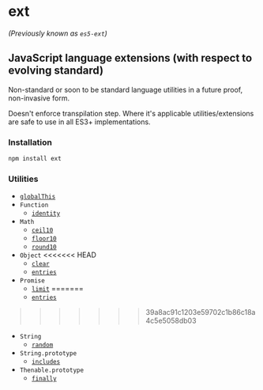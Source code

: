 # ext

_(Previously known as `es5-ext`)_

## JavaScript language extensions (with respect to evolving standard)

Non-standard or soon to be standard language utilities in a future proof, non-invasive form.

Doesn't enforce transpilation step. Where it's applicable utilities/extensions are safe to use in all ES3+ implementations.

### Installation

```bash
npm install ext
```

### Utilities

- [`globalThis`](docs/global-this.md)
- `Function`
  - [`identity`](docs/function/identity.md)
- `Math`
  - [`ceil10`](docs/math/ceil-10.md)
  - [`floor10`](docs/math/floor-10.md)
  - [`round10`](docs/math/round-10.md)
- `Object`
<<<<<<< HEAD
  - [`clear`](docs/object/clear.md)
  - [`entries`](docs/object/entries.md)
- `Promise`
  - [`limit`](docs/promise/limit.md)
=======
  - [`entries`](docs/object/entries.md)
>>>>>>> 39a8ac91c1203e59702c1b86c18a4c5e5058db03
- `String`
  - [`random`](docs/string/random.md)
- `String.prototype`
  - [`includes`](docs/string_/includes.md)
- `Thenable.prototype`
  - [`finally`](docs/thenable_/finally.md)
